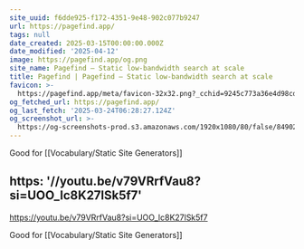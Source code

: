 ```yaml
---
site_uuid: f6dde925-f172-4351-9e48-902c077b9247
url: https://pagefind.app/
tags: null
date_created: 2025-03-15T00:00:00.000Z
date_modified: '2025-04-12'
image: https://pagefind.app/og.png
site_name: Pagefind — Static low-bandwidth search at scale
title: Pagefind | Pagefind — Static low-bandwidth search at scale
favicon: >-
  https://pagefind.app/meta/favicon-32x32.png?_cchid=9245c773a36e4d98cd8cc813cbb9c260
og_fetched_url: https://pagefind.app/
og_last_fetch: '2025-03-24T06:28:27.124Z'
og_screenshot_url: >-
  https://og-screenshots-prod.s3.amazonaws.com/1920x1080/80/false/84902961126d6acec6634e4f5cf181568fa216907e89b9a6076a50dc2f38fc35.jpeg
---
```
















Good for [[Vocabulary/Static Site Generators]]

https: '//youtu.be/v79VRrfVau8?si=UOO_lc8K27lSk5f7'
---
https://youtu.be/v79VRrfVau8?si=UOO_lc8K27lSk5f7

Good for [[Vocabulary/Static Site Generators]]
